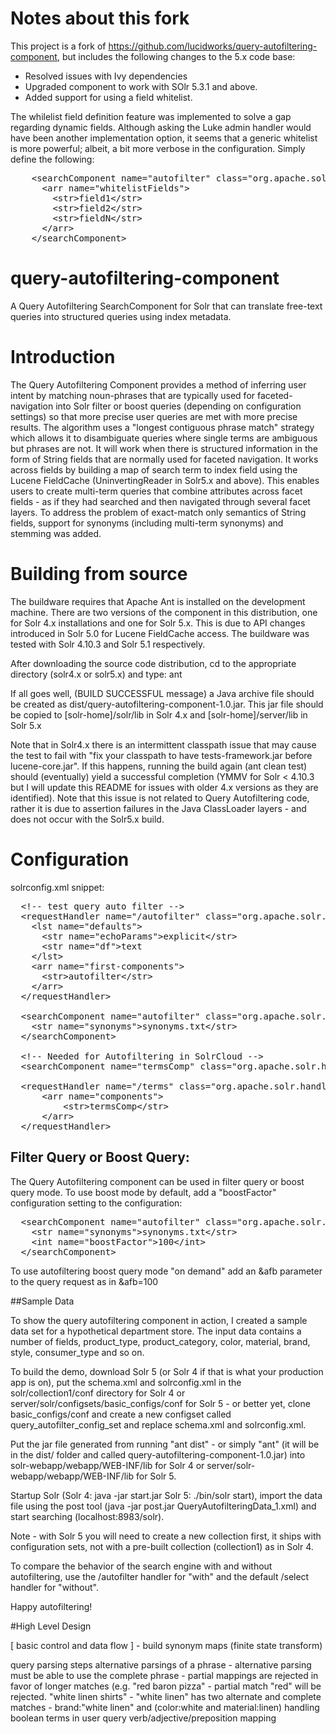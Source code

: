 # Notes about this fork

This project is a fork of https://github.com/lucidworks/query-autofiltering-component, but includes the following changes to the 5.x code base:

* Resolved issues with Ivy dependencies
* Upgraded component to work with SOlr 5.3.1 and above.
* Added support for using a field whitelist. 

The whilelist field definition feature was implemented to solve a gap regarding dynamic fields. Although asking the Luke admin handler would have been another implementation option, it seems that a generic whitelist is more powerful; albeit, a bit more verbose in the configuration. Simply define the following:

<pre>
    &lt;searchComponent name="autofilter" class="org.apache.solr.handler.component.QueryAutoFilteringComponent" >
      &lt;arr name="whitelistFields">
        &lt;str>field1&lt;/str>
        &lt;str>field2&lt;/str>
        &lt;str>fieldN&lt;/str>
      &lt;/arr>
    &lt;/searchComponent>
</pre>

# query-autofiltering-component
A Query Autofiltering SearchComponent for Solr that can translate free-text queries into structured queries using index metadata.

# Introduction
The Query Autofiltering Component provides a method of inferring user intent by matching noun-phrases that are typically used for faceted-navigation into Solr filter or boost queries (depending on configuration settings) so that more precise user queries are met with more precise results. The algorithm uses a "longest contiguous phrase match" strategy which allows it to disambiguate queries where single terms are ambiguous but phrases are not. It will work when there is structured information in the form of String fields that are normally used for faceted navigation. It works across fields by building a map of search term to index field using the Lucene FieldCache (UninvertingReader in Solr5.x and above). This enables users to create multi-term queries that combine attributes across facet fields - as if they had searched and then navigated through several facet layers. To address the problem of exact-match only semantics of String fields, support for synonyms (including multi-term synonyms) and stemming was added. 

# Building from source

The buildware requires that Apache Ant is installed on the development machine. There are two versions of the component in this distribution, one for Solr 4.x installations and one for Solr 5.x. This is due to API changes introduced in Solr 5.0 for Lucene FieldCache access.  The buildware was tested with Solr 4.10.3 and Solr 5.1 respectively.

After downloading the source code distribution, cd to the appropriate directory (solr4.x or solr5.x) and type: ant

If all goes well, (BUILD SUCCESSFUL message) a Java archive file should be created as dist/query-autofiltering-component-1.0.jar. This jar file should be copied to [solr-home]/solr/lib in Solr 4.x and [solr-home]/server/lib in Solr 5.x


Note that in Solr4.x there is an intermittent classpath issue that may cause the test to fail with "fix your classpath to have tests-framework.jar before lucene-core.jar". If this happens, running the build again (ant clean test) should (eventually) yield a successful completion (YMMV for Solr < 4.10.3 but I will update this README for issues with older 4.x versions as they are identified). Note that this issue is not related to Query Autofiltering code, rather it is due to assertion failures in the Java ClassLoader layers - and does not occur with the Solr5.x build.

# Configuration

solrconfig.xml snippet:
<pre>
  &lt;!-- test query auto filter -->
  &lt;requestHandler name="/autofilter" class="org.apache.solr.handler.component.SearchHandler">
    &lt;lst name="defaults">
      &lt;str name="echoParams">explicit&lt;/str>
      &lt;str name="df">text</str>
    &lt;/lst>
    &lt;arr name="first-components">
      &lt;str>autofilter&lt;/str>
    &lt;/arr>
  &lt;/requestHandler>

  &lt;searchComponent name="autofilter" class="org.apache.solr.handler.component.QueryAutoFilteringComponent" >
    &lt;str name="synonyms">synonyms.txt&lt;/str>
  &lt;/searchComponent>
  
  &lt;!-- Needed for Autofiltering in SolrCloud -->
  &lt;searchComponent name="termsComp" class="org.apache.solr.handler.component.TermsComponent"/>
  
  &lt;requestHandler name="/terms" class="org.apache.solr.handler.component.SearchHandler">
      &lt;arr name="components">
          &lt;str>termsComp&lt;/str>
      &lt;/arr>
  &lt;/requestHandler>
</pre>

## Filter Query or Boost Query:
The Query Autofiltering component can be used in filter query or boost query mode. To use
boost mode by default, add a "boostFactor" configuration setting to the configuration:

<pre>
  &lt;searchComponent name="autofilter" class="org.apache.solr.handler.component.QueryAutoFilteringComponent" >
    &lt;str name="synonyms">synonyms.txt&lt;/str>
    &lt;int name="boostFactor">100&lt;/int>
  &lt;/searchComponent>
</pre>

To use autofiltering boost query mode "on demand" add an &amp;afb parameter to the query request as in &amp;afb=100

##Sample Data

To show the query autofiltering component in action, I created a sample data set for a hypothetical department store. The input data contains a number of fields, product_type, product_category, color, material, brand, style, consumer_type and so on. 

To build the demo, download Solr 5 (or Solr 4 if that is what your production app is on), put the schema.xml and solrconfig.xml in the solr/collection1/conf directory for Solr 4 or server/solr/configsets/basic_configs/conf for Solr 5 - or better yet, clone basic_configs/conf and create a new configset called query_autofilter_config_set and replace schema.xml and solrconfig.xml. 

Put the jar file generated from running "ant dist" - or simply "ant" (it will be in the dist/ folder and called query-autofiltering-component-1.0.jar) into solr-webapp/webapp/WEB-INF/lib for Solr 4 or server/solr-webapp/webapp/WEB-INF/lib for Solr 5.

Startup Solr (Solr 4: java -jar start.jar  Solr 5: ./bin/solr start), import the data file using the post tool (java -jar post.jar QueryAutofilteringData_1.xml) and start searching (localhost:8983/solr). 

Note - with Solr 5 you will need to create a new collection first, it ships with configuration sets, not with a pre-built collection (collection1) as in Solr 4.

To compare the behavior of the search engine with and without autofiltering, use the /autofilter handler for "with" and the default /select handler for "without".

Happy autofiltering!

#High Level Design 

[ basic control and data flow ] - build synonym maps (finite state transform)

query parsing steps
alternative parsings of a phrase - alternative parsing must be able to use the complete phrase - partial mappings are rejected in favor of longer matches (e.g. "red baron pizza" - partial match "red" will be rejected.  "white linen shirts"  - "white linen" has two alternate and complete matches - brand:"white linen" and (color:white and material:linen)
handling boolean terms in user query
verb/adjective/preposition mapping





